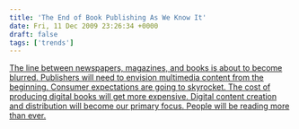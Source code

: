 ```yaml
---
title: 'The End of Book Publishing As We Know It'
date: Fri, 11 Dec 2009 23:26:34 +0000
draft: false
tags: ['trends']
---
```


 [The line between newspapers, magazines, and books is about to become blurred. Publishers will need to envision multimedia content from the beginning. Consumer expectations are going to skyrocket. The cost of producing digital books will get more expensive. Digital content creation and distribution will become our primary focus. People will be reading more than ever.](http://michaelhyatt.com/2009/12/the-end-of-book-publishing-as-we-know-it.html)